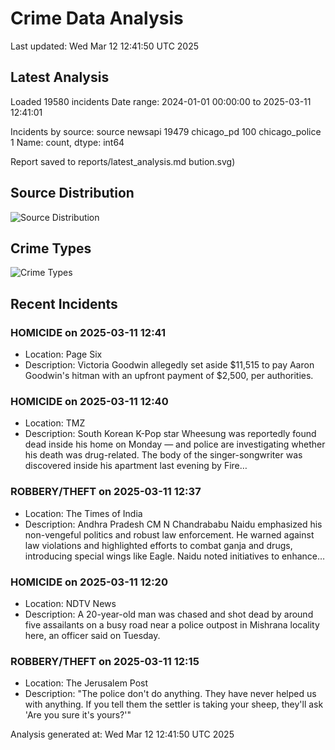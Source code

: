 # Crime Data Analysis
Last updated: Wed Mar 12 12:41:50 UTC 2025

## Latest Analysis

Loaded 19580 incidents
Date range: 2024-01-01 00:00:00 to 2025-03-11 12:41:01

Incidents by source:
source
newsapi           19479
chicago_pd          100
chicago_police        1
Name: count, dtype: int64

Report saved to reports/latest_analysis.md
bution.svg)

## Source Distribution
![Source Distribution](images/source_distribution.svg)

## Crime Types
![Crime Types](images/crime_types.svg)

## Recent Incidents

### HOMICIDE on 2025-03-11 12:41
- Location: Page Six
- Description: Victoria Goodwin allegedly set aside $11,515 to pay Aaron Goodwin's hitman with an upfront payment of $2,500, per authorities.


### HOMICIDE on 2025-03-11 12:40
- Location: TMZ
- Description: South Korean K-Pop star Wheesung was reportedly found dead inside his home on Monday — and police are investigating whether his death was drug-related. The body of the singer-songwriter was discovered inside his apartment last evening by Fire…


### ROBBERY/THEFT on 2025-03-11 12:37
- Location: The Times of India
- Description: Andhra Pradesh CM N Chandrababu Naidu emphasized his non-vengeful politics and robust law enforcement. He warned against law violations and highlighted efforts to combat ganja and drugs, introducing special wings like Eagle. Naidu noted initiatives to enhance…


### HOMICIDE on 2025-03-11 12:20
- Location: NDTV News
- Description: A 20-year-old man was chased and shot dead by around five assailants on a busy road near a police outpost in Mishrana locality here, an officer said on Tuesday.


### ROBBERY/THEFT on 2025-03-11 12:15
- Location: The Jerusalem Post
- Description: "The police don't do anything. They have never helped us with anything. If you tell them the settler is taking your sheep, they'll ask 'Are you sure it's yours?'"

Analysis generated at: Wed Mar 12 12:41:50 UTC 2025
